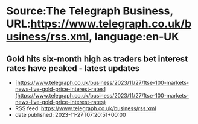 # Source:The Telegraph Business, URL:https://www.telegraph.co.uk/business/rss.xml, language:en-UK

## Gold hits six-month high as traders bet interest rates have peaked - latest updates
 - [https://www.telegraph.co.uk/business/2023/11/27/ftse-100-markets-news-live-gold-price-interest-rates](https://www.telegraph.co.uk/business/2023/11/27/ftse-100-markets-news-live-gold-price-interest-rates)
 - RSS feed: https://www.telegraph.co.uk/business/rss.xml
 - date published: 2023-11-27T07:20:51+00:00




